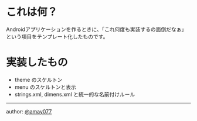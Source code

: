 # これは何？

Androidアプリケーションを作るときに、「これ何度も実装するの面倒だなぁ」という項目をテンプレート化したものです。

# 実装したもの

* theme のスケルトン
* menu のスケルトンと表示
* strings.xml, dimens.xml と統一的な名前付けルール

----
author: [@amay077](http://twitter.com/amay077)
